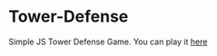 # Tower-Defense

Simple JS Tower Defense Game. You can play it [here](https://gmillia.github.io/towerDefense/)
